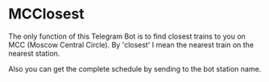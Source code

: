 # MCClosest
The only function of this Telegram Bot is to find closest trains to you on MCC (Moscow Central Circle).
By 'closest' I mean the nearest train on the nearest station.

Also you can get the complete schedule by sending to the bot station name.
